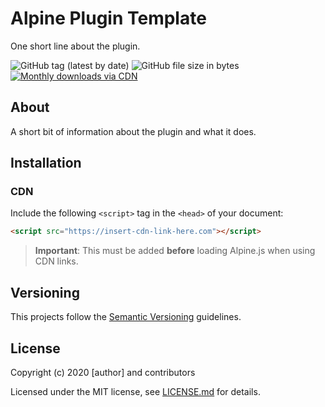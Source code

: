 # Alpine Plugin Template

One short line about the plugin.

![GitHub tag (latest by date)](https://img.shields.io/github/v/tag/[repo]?label=version&style=flat-square)
![GitHub file size in bytes](https://img.shields.io/github/size/[repo]/dist/[file].js?label=min%20%28no%20gzip%29&style=flat-square)
[![Monthly downloads via CDN](https://data.jsdelivr.com/v1/package/gh/[repo]/badge)](https://www.jsdelivr.com/package/gh/[repo])

## About

A short bit of information about the plugin and what it does.

## Installation

### CDN

Include the following `<script>` tag in the `<head>` of your document:

``` html
<script src="https://insert-cdn-link-here.com"></script>
```

> **Important**: This must be added **before** loading Alpine.js when using CDN links.

## Versioning

This projects follow the [Semantic Versioning](https://semver.org/) guidelines.

## License

Copyright (c) 2020 [author] and contributors

Licensed under the MIT license, see [LICENSE.md](LICENSE.md) for details.
